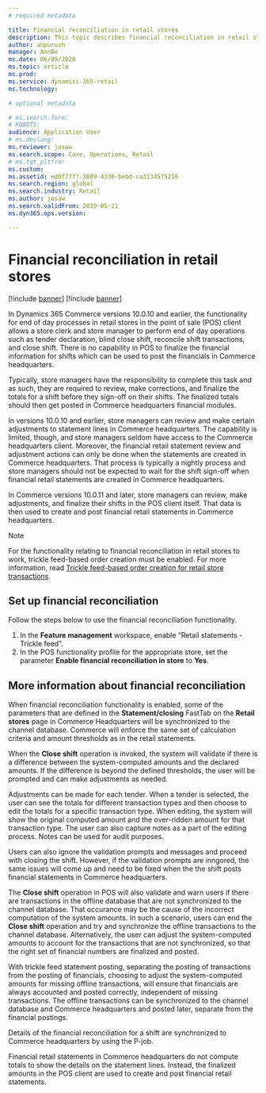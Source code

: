 ```yaml
---
# required metadata

title: Financial reconciliation in retail stores
description: This topic describes financial reconciliation in retail stores for POS for Dynamics 365 Commerce.
author: anpurush
manager: AnnBe
ms.date: 06/09/2020
ms.topic: article
ms.prod: 
ms.service: dynamics-365-retail
ms.technology: 

# optional metadata

# ms.search.form: 
# ROBOTS: 
audience: Application User
# ms.devlang: 
ms.reviewer: josaw
ms.search.scope: Core, Operations, Retail
# ms.tgt_pltfrm: 
ms.custom: 
ms.assetid: ed0f77f7-3609-4330-bebd-ca3134575216
ms.search.region: global
ms.search.industry: Retail
ms.author: josaw
ms.search.validFrom: 2019-05-21
ms.dyn365.ops.version: 

---
```


# Financial reconciliation in retail stores

[!include [banner](includes/banner.md)]
[!include [banner](../includes/preview-banner.md)]

In Dynamics 365 Commerce versions 10.0.10 and earlier, the functionality for end of day processes in retail stores in the point of sale (POS) client allows a store clerk and store manager to perform end of day operations such as tender declaration, blind close shift, reconcile shift transactions, and close shift. There is no capability in POS to finalize the financial information for shifts which can  be used to post the financials in Commerce headquarters. 

Typically, store managers have the responsibility to complete this task and as such, they are required to review, make corrections, and finalize the totals for a shift before they sign-off on their shifts. The finalized totals should then get posted in Commerce headquarters financial modules. 

In versions 10.0.10 and earlier, store managers can review and make certain adjustments to statement lines in Commerce headquarters. The capability is limited, though, and store managers seldom have access to the Commerce headquarters client. Moreover, the financial retail statement review and adjustment actions can only be done when the statements are created in Commerce headquarters. That process is typically a nightly process and store managers should not be expected to wait for the shift sign-off when financial retail statements are created in Commerce headquarters. 

In Commerce versions 10.0.11 and later, store managers can review, make adjustments, and finalize their shifts in the POS client itself. That data is then used to create and post financial retail statements in Commerce headquarters.  

> [!NOTE]
> For the functionality relating to financial reconciliation in retail stores to work, trickle feed-based order creation must be enabled. For more information, read [Trickle feed-based order creation for retail store transactions](trickle-feed.md). 
  
## Set up financial reconciliation

Follow the steps below to use the financial reconciliation functionality.

1. In the **Feature management** workspace, enable “Retail statements - Trickle feed”.
1. In the POS functionality profile for the appropriate store, set the parameter **Enable financial reconciliation in store** to **Yes**.

## More information about financial reconciliation
When financial reconciliation functionality is enabled, some of the parameters that are defined in the **Statement/closing** FastTab on the **Retail stores** page in Commerce Headquarters will be synchronized to the channel database. Commerce will enforce the same set of calculation criteria and amount thresholds as in the retail statements.

When the **Close shift** operation is invoked, the system will validate if there is a difference between the system-computed amounts and the declared amounts. If the difference is beyond the defined thresholds, the user will be prompted and can make adjustments as needed. 

Adjustments can be made for each tender. When a tender is selected, the user can see the totals for different transaction types and then choose to edit the totals for a specific transaction type. When editing, the system will show the original computed amount and the over-ridden amount for that transaction type. The user can also capture notes as a part of the editing process. Notes can be used for audit purposes.  

Users can also ignore the validation prompts and messages and proceed with closing the shift. However, if the validation prompts are inngored, the same issues will come up and need to be fixed when the the shift posts financial statements in Commerce headquarters. 

The **Close shift** operation in POS will also validate and warn users if there are transactions in the offline database that are not synchronized to the channel database. That occurance may be the cause of the incorrect computation of the system amounts. In such a scenario, users can end the **Close shift** operation and try and synchronize the offline transactions to the channel database. Alternatively, the user can adjust the system-computed amounts to account for the transactions that are not synchronized, so that the right set of financial numbers are finalized and posted. 	

With trickle feed statement posting, separating the posting of transactions from the posting of financials, choosing to adjust the system-computed amounts for missing offline transactions, will ensure that financials are always accounted and posted correctly, independent of missing transactions. The offline transactions can be synchronized to the channel database and Commerce headquarters and posted later, separate from the financial postings. 

Details of the financial reconciliation for a shift are synchronized to Commerce headquarters by using the P-job.

Financial retail statements in Commerce headquarters do not compute totals to show the details on the statement lines. Instead, the finalized amounts in the POS client are used to create and post financial retail statements.
